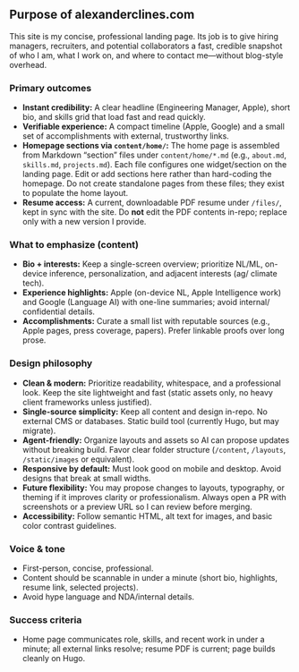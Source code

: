 ## Purpose of alexanderclines.com

This site is my concise, professional landing page. Its job is to give hiring managers, recruiters, and potential collaborators a fast, credible snapshot of who I am, what I work on, and where to contact me—without blog-style overhead.

### Primary outcomes
- **Instant credibility:** A clear headline (Engineering Manager, Apple), short bio, and skills grid that load fast and read quickly.  
- **Verifiable experience:** A compact timeline (Apple, Google) and a small set of accomplishments with external, trustworthy links.  
- **Homepage sections via `content/home/`:** The home page is assembled from Markdown “section” files under `content/home/*.md` (e.g., `about.md`, `skills.md`, `projects.md`). Each file configures one widget/section on the landing page. Edit or add sections here rather than hard-coding the homepage. Do not create standalone pages from these files; they exist to populate the home layout. 
- **Resume access:** A current, downloadable PDF resume under `/files/`, kept in sync with the site. Do **not** edit the PDF contents in-repo; replace only with a new version I provide.  


### What to emphasize (content)
- **Bio + interests:** Keep a single-screen overview; prioritize NL/ML, on-device inference, personalization, and adjacent interests (ag/ climate tech). 
- **Experience highlights:** Apple (on-device NL, Apple Intelligence work) and Google (Language AI) with one-line summaries; avoid internal/ confidential details.  
- **Accomplishments:** Curate a small list with reputable sources (e.g., Apple pages, press coverage, papers). Prefer linkable proofs over long prose.  


### Design philosophy
- **Clean & modern:** Prioritize readability, whitespace, and a professional look. Keep the site lightweight and fast (static assets only, no heavy client frameworks unless justified).
- **Single-source simplicity:** Keep all content and design in-repo. No external CMS or databases. Static build tool (currently Hugo, but may migrate).
- **Agent-friendly:** Organize layouts and assets so AI can propose updates without breaking build. Favor clear folder structure (`/content`, `/layouts`, `/static/images` or equivalent).
- **Responsive by default:** Must look good on mobile and desktop. Avoid designs that break at small widths.
- **Future flexibility:** You may propose changes to layouts, typography, or theming if it improves clarity or professionalism. Always open a PR with screenshots or a preview URL so I can review before merging.
- **Accessibility:** Follow semantic HTML, alt text for images, and basic color contrast guidelines.

### Voice & tone
- First-person, concise, professional.
- Content should be scannable in under a minute (short bio, highlights, resume link, selected projects).
- Avoid hype language and NDA/internal details.


### Success criteria
- Home page communicates role, skills, and recent work in under a minute; all external links resolve; resume PDF is current; page builds cleanly on Hugo.